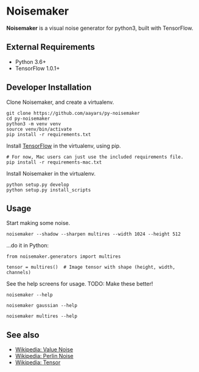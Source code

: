 # Noisemaker

**Noisemaker** is a visual noise generator for python3, built with TensorFlow.

## External Requirements

- Python 3.6+
- TensorFlow 1.0.1+

## Developer Installation

Clone Noisemaker, and create a virtualenv.

```
git clone https://github.com/aayars/py-noisemaker
cd py-noisemaker
python3 -m venv venv
source venv/bin/activate
pip install -r requirements.txt
```

Install [TensorFlow](https://www.tensorflow.org/install/) in the virtualenv, using pip.

```
# For now, Mac users can just use the included requirements file.
pip install -r requirements-mac.txt
```

Install Noisemaker in the virtualenv.

```
python setup.py develop
python setup.py install_scripts
```

## Usage

Start making some noise.

```
noisemaker --shadow --sharpen multires --width 1024 --height 512
```

...do it in Python:

```
from noisemaker.generators import multires

tensor = multires()  # Image tensor with shape (height, width, channels)
```

See the help screens for usage. TODO: Make these better!

```
noisemaker --help

noisemaker gaussian --help

noisemaker multires --help
```

## See also

- [Wikipedia: Value Noise](https://en.wikipedia.org/wiki/Value_noise)
- [Wikipedia: Perlin Noise](https://en.wikipedia.org/wiki/Perlin_noise)
- [Wikipedia: Tensor](https://en.wikipedia.org/wiki/Tensor)

